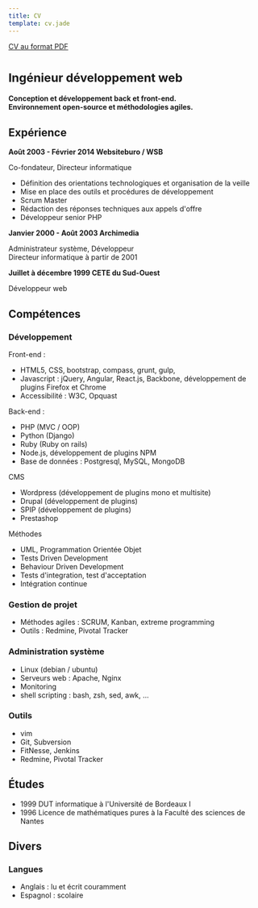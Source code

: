 ```yaml
---
title: CV
template: cv.jade
---
```


<!--aside>
    <img src="/images/mugshot.png" /><br />
    <div class="address">
   	 	7 rue Lugeol<br />
   	 	33000 Bordeaux<br />
    </div>
    <div class="address">
   	 	(+33) 6 62 17 80 39 <br />
   	 	<a href="/pages/contact">Me contacter</a> <br />
    </div>
</aside-->

[CV au format PDF](/CV_HenriBourcereau.pdf "CV Henri Bourcereau")

<h1><small>Ingénieur développement web</small></h1>

**Conception et développement back et front-end.**   
**Environnement open-source et méthodologies agiles.**

## Expérience

**Août 2003 - Février 2014  Websiteburo / WSB**

Co-fondateur, Directeur informatique
* Définition des orientations technologiques et organisation de la veille
* Mise en place des outils et procédures de développement
* Scrum Master
* Rédaction des réponses techniques aux appels d'offre
* Développeur senior PHP

**Janvier 2000 - Août 2003 Archimedia**

Administrateur système, Développeur  
Directeur informatique à partir de 2001

**Juillet à décembre 1999 CETE du Sud-Ouest**

Développeur web

## Compétences

### Développement
Front-end :
* HTML5, CSS, bootstrap, compass, grunt, gulp,
* Javascript : jQuery, Angular, React.js, Backbone, développement de plugins Firefox et Chrome
* Accessibilité : W3C, Opquast

Back-end : 
* PHP (MVC / OOP)
* Python (Django)
* Ruby (Ruby on rails)
* Node.js, développement de plugins NPM
* Base de données : Postgresql, MySQL, MongoDB

CMS
* Wordpress (développement de plugins mono et multisite)
* Drupal (développement de plugins)
* SPIP (développement de plugins)
* Prestashop

Méthodes
* UML, Programmation Orientée Objet
* Tests Driven Development
* Behaviour Driven Development
* Tests d'integration, test d'acceptation
* Intégration continue

### Gestion de projet
* Méthodes agiles : SCRUM, Kanban, extreme programming
* Outils : Redmine, Pivotal Tracker

### Administration système
* Linux (debian / ubuntu)
* Serveurs web : Apache, Nginx
* Monitoring
* shell scripting : bash, zsh, sed, awk, ...

### Outils
* vim 
* Git, Subversion
* FitNesse, Jenkins
* Redmine, Pivotal Tracker

## Études

* 1999 DUT informatique à l'Université de Bordeaux I 
* 1996 Licence de mathématiques pures  à la Faculté des sciences de Nantes

## Divers

### Langues
* Anglais : lu et écrit couramment 
* Espagnol : scolaire

<!--### Loisirs
* Lecture 
* Running, Tai Chi Chuan, Badminton
-->
